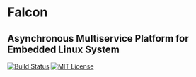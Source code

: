 # Falcon

## Asynchronous Multiservice Platform for Embedded Linux System

[![Build Status][travis-badge]][travis-link]
[![MIT License][license-badge]][license-link]

[travis-badge]:     https://travis-ci.org/pashinov/falcon.svg?branch=develop
[travis-link]:      https://travis-ci.org/pashinov/falcon
[license-badge]:    https://img.shields.io/badge/License-MIT-yellow.svg
[license-link]:     https://github.com/pashinov/http-server/blob/master/LICENSE
